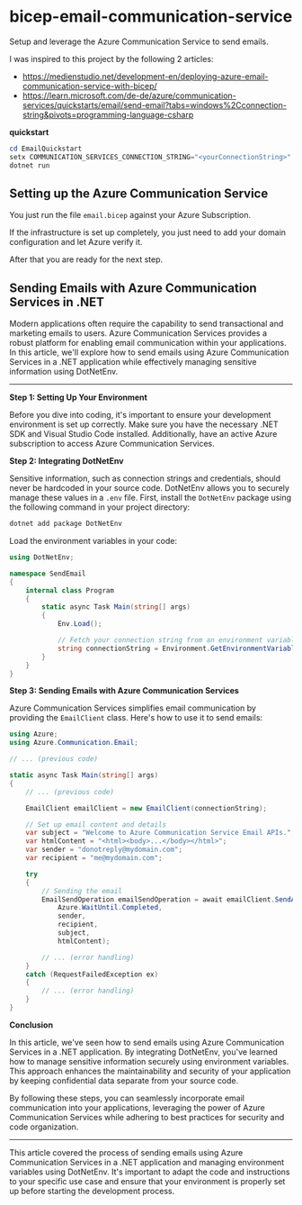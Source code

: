 # bicep-email-communication-service

Setup and leverage the Azure Communication Service to send emails.

I was inspired to this project by the following 2 articles:

- <https://medienstudio.net/development-en/deploying-azure-email-communication-service-with-bicep/>
- <https://learn.microsoft.com/de-de/azure/communication-services/quickstarts/email/send-email?tabs=windows%2Cconnection-string&pivots=programming-language-csharp>

**quickstart**

```powershell
cd EmailQuickstart
setx COMMUNICATION_SERVICES_CONNECTION_STRING="<yourConnectionString>"
dotnet run
```

## Setting up the Azure Communication Service

You just run the file `email.bicep` against your Azure Subscription.

If the infrastructure is set up completely, you just need to add your domain configuration and let Azure verify it.

After that you are ready for the next step.

## Sending Emails with Azure Communication Services in .NET

Modern applications often require the capability to send transactional and marketing emails to users. Azure Communication Services provides a robust platform for enabling email communication within your applications. In this article, we'll explore how to send emails using Azure Communication Services in a .NET application while effectively managing sensitive information using DotNetEnv.

---

**Step 1: Setting Up Your Environment**

Before you dive into coding, it's important to ensure your development environment is set up correctly. Make sure you have the necessary .NET SDK and Visual Studio Code installed. Additionally, have an active Azure subscription to access Azure Communication Services.

**Step 2: Integrating DotNetEnv**

Sensitive information, such as connection strings and credentials, should never be hardcoded in your source code. DotNetEnv allows you to securely manage these values in a `.env` file. First, install the `DotNetEnv` package using the following command in your project directory:

```bash
dotnet add package DotNetEnv
```

Load the environment variables in your code:

```csharp
using DotNetEnv;

namespace SendEmail
{
    internal class Program
    {
        static async Task Main(string[] args)
        {
            Env.Load();

            // Fetch your connection string from an environment variable
            string connectionString = Environment.GetEnvironmentVariable("COMMUNICATION_SERVICES_CONNECTION_STRING");
        }
    }
}
```

**Step 3: Sending Emails with Azure Communication Services**

Azure Communication Services simplifies email communication by providing the `EmailClient` class. Here's how to use it to send emails:

```csharp
using Azure;
using Azure.Communication.Email;

// ... (previous code)

static async Task Main(string[] args)
{
    // ... (previous code)

    EmailClient emailClient = new EmailClient(connectionString);

    // Set up email content and details
    var subject = "Welcome to Azure Communication Service Email APIs.";
    var htmlContent = "<html><body>...</body></html>";
    var sender = "donotreply@mydomain.com";
    var recipient = "me@mydomain.com";

    try
    {
        // Sending the email
        EmailSendOperation emailSendOperation = await emailClient.SendAsync(
            Azure.WaitUntil.Completed,
            sender,
            recipient,
            subject,
            htmlContent);

        // ... (error handling)
    }
    catch (RequestFailedException ex)
    {
        // ... (error handling)
    }
}
```

**Conclusion**

In this article, we've seen how to send emails using Azure Communication Services in a .NET application. By integrating DotNetEnv, you've learned how to manage sensitive information securely using environment variables. This approach enhances the maintainability and security of your application by keeping confidential data separate from your source code.

By following these steps, you can seamlessly incorporate email communication into your applications, leveraging the power of Azure Communication Services while adhering to best practices for security and code organization.

---

This article covered the process of sending emails using Azure Communication Services in a .NET application and managing environment variables using DotNetEnv. It's important to adapt the code and instructions to your specific use case and ensure that your environment is properly set up before starting the development process.
